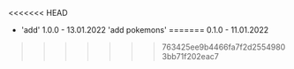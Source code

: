 <<<<<<< HEAD
- 'add'
  1.0.0 - 13.01.2022 'add pokemons'
=======
0.1.0 - 11.01.2022

>>>>>>> 763425ee9b4466fa7f2d25549803bb71f202eac7
